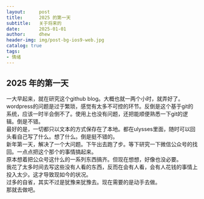 ```yaml
---
layout:     post
title:      2025 的第一天
subtitle:   关于将来的
date:       2025-01-01
author:     dhew
header-img: img/post-bg-ios9-web.jpg
catalog: true
tags:
- 情绪
---
```


## 2025 年的第一天
一大早起来，就在研究这个github blog。大概也就一两个小时，就弄好了。  
wordpress的问题是过于繁琐，感觉有太多不可控的环节。反倒是这个基于git的系统，应该一时半会倒不了。使用上也没有问题，还把能顺便熟悉一下git的逻辑。倒是不错。  
最好的是，一切都只以文本的方式保存在了本地。都在ulysses里面，随时可以回头看自己写了什么。想了什么。倒是挺不错的。  
新年第一天，解决了一个大问题。下午出去跑了步。等下研究一下微信公众号的找回。一点点把这个那个的事情搞起来。  
原本想着把公众号这什么的一系列东西搞齐。但现在想想，好像也没必要。  
我花了太多时间去写这些没有人看的东西，反而在会有人看，会有人花钱的事情上投入太少。这才导致现如今的状况。  
过多的自省，其实不过是犹豫来犹豫去。现在需要的是动手去做。  
那就去做吧。